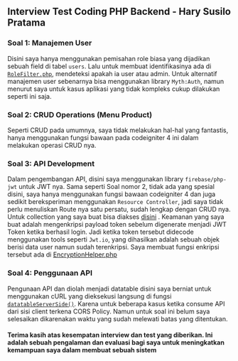 ## Interview Test Coding PHP Backend - Hary Susilo Pratama

### Soal 1: **Manajemen User**
Disini saya hanya menggunakan pemisahan role biasa yang dijadikan sebuah field di tabel `users`. Lalu untuk membuat identifikasinya ada di [`RoleFilter.php`](https://github.com/harysusilo50/interviewTest/blob/master/app/Filters/RoleFilter.php), mendeteksi apakah ia user atau admin. Untuk alternatif manajemen user sebenarnya bisa menggunakan library `Myth:Auth`, namun menurut saya untuk kasus aplikasi yang tidak kompleks cukup dilakukan seperti ini saja.

### Soal 2: **CRUD Operations (Menu Product)**
Seperti CRUD pada umumnya, saya tidak melakukan hal-hal yang fantastis, hanya menggunakan fungsi bawaan pada codeigniter 4 ini dalam melakukan operasi CRUD nya.

### Soal 3: **API Development**
Dalam pengembangan API, disini saya menggunakan library `firebase/php-jwt` untuk JWT nya. Sama seperti Soal nomor 2, tidak ada yang spesial disini, saya hanya menggunakan fungsi bawaan codeigniter 4 dan juga sedikit bereksperiman menggunakan `Resource Controller`, jadi saya tidak perlu menuliskan Route nya satu persatu, sudah lengkap dengan CRUD nya.
Untuk collection yang saya buat bisa diakses [disini](https://universal-flare-400662.postman.co/workspace/test-interview-ministry-finance~4a184985-b906-42da-9856-cfd2e8b13361/documentation/17690728-12303f8f-6e62-46b8-8a7f-9cce2be142e6) . Keamanan yang saya buat adalah mengenkripsi payload token sebelum digenerate menjadi JWT Token ketika berhasil login. Jadi ketika token tersebut didecode menggunakan tools seperti `Jwt.io`, yang dihasilkan adalah sebuah objek berisi data user namun sudah terenkripsi. Saya membuat fungsi enkripsi tersebut ada di [EncryptionHelper.php](https://github.com/harysusilo50/interviewTest/blob/master/app/Libraries/EncryptionHelper.php)

### Soal 4: **Penggunaan API**
Pengunaan API dan diolah menjadi datatable disini saya berniat untuk menggunakan cURL yang dieksekusi langsung di fungsi [`datatableServerSide()`](https://github.com/harysusilo50/interviewTest/blob/master/app/Controllers/ProductController.php#L65). Karena untuk beberapa kasus ketika consume API dari sisi client terkena CORS Policy. Namun untuk soal ini belum saya selesaikan dikarenakan waktu yang sudah melewati batas yang ditentukan.

#### Terima kasih atas kesempatan interview dan test yang diberikan. Ini adalah sebuah pengalaman dan evaluasi bagi saya untuk meningkatkan kemampuan saya dalam membuat sebuah sistem
